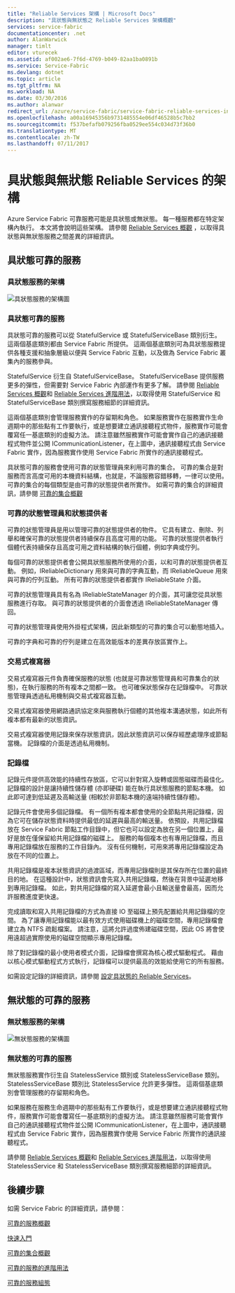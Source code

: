 ```yaml
---
title: "Reliable Services 架構 | Microsoft Docs"
description: "具狀態與無狀態之 Reliable Services 架構概觀"
services: service-fabric
documentationcenter: .net
author: AlanWarwick
manager: timlt
editor: vturecek
ms.assetid: af002ae6-7f6d-4769-b049-82aa1ba0891b
ms.service: Service-Fabric
ms.devlang: dotnet
ms.topic: article
ms.tgt_pltfrm: NA
ms.workload: NA
ms.date: 03/30/2016
ms.author: alanwar
redirect_url: /azure/service-fabric/service-fabric-reliable-services-introduction
ms.openlocfilehash: a00a16945356b9731485554e06df46528b5c7bb2
ms.sourcegitcommit: f537befafb079256fba0529ee554c034d73f36b0
ms.translationtype: MT
ms.contentlocale: zh-TW
ms.lasthandoff: 07/11/2017
---
```

# <a name="architecture-for-stateful-and-stateless-reliable-services"></a>具狀態與無狀態 Reliable Services 的架構
Azure Service Fabric 可靠服務可能是具狀態或無狀態。 每一種服務都在特定架構內執行。 本文將會說明這些架構。
請參閱 [Reliable Services 概觀](service-fabric-reliable-services-introduction.md) ，以取得具狀態與無狀態服務之間差異的詳細資訊。

## <a name="stateful-reliable-services"></a>具狀態可靠的服務
### <a name="architecture-of-a-stateful-service"></a>具狀態服務的架構
![具狀態服務的架構圖](./media/service-fabric-reliable-services-platform-architecture/reliable-stateful-service-architecture.png)

### <a name="stateful-reliable-service"></a>具狀態可靠的服務
具狀態可靠的服務可以從 StatefulService 或 StatefulServiceBase 類別衍生。 這兩個基底類別都由 Service Fabric 所提供。 這兩個基底類別可為具狀態服務提供各種支援和抽象層級以便與 Service Fabric 互動，以及做為 Service Fabric 叢集內的服務參與。

StatefulService 衍生自 StatefulServiceBase。 StatefulServiceBase 提供服務更多的彈性，但需要對 Service Fabric 內部運作有更多了解。
請參閱 [Reliable Services 概觀](service-fabric-reliable-services-introduction.md)和 [Reliable Services 進階用法](service-fabric-reliable-services-advanced-usage.md)，以取得使用 StatefulService 和 StatefulServiceBase 類別撰寫服務細節的詳細資訊。

這兩個基底類別會管理服務實作的存留期和角色。 如果服務實作在服務實作生命週期中的那些點有工作要執行，或是想要建立通訊接聽程式物件，服務實作可能會覆寫任一基底類別的虛擬方法。 請注意雖然服務實作可能會實作自己的通訊接聽程式物件並公開 ICommunicationListener，在上圖中，通訊接聽程式由 Service Fabric 實作，因為服務實作使用 Service Fabric 所實作的通訊接聽程式。

具狀態可靠的服務會使用可靠的狀態管理員來利用可靠的集合。 可靠的集合是對服務而言高度可用的本機資料結構，也就是，不論服務容錯移轉，一律可以使用。 可靠的集合的每個類型是由可靠的狀態提供者所實作。
如需可靠的集合的詳細資訊，請參閱 [可靠的集合概觀](service-fabric-reliable-services-reliable-collections.md)

### <a name="reliable-state-manager-and-state-providers"></a>可靠的狀態管理員和狀態提供者
可靠的狀態管理員是用以管理可靠的狀態提供者的物件。 它具有建立、刪除、列舉和確保可靠的狀態提供者持續保存且高度可用的功能。 可靠的狀態提供者執行個體代表持續保存且高度可用之資料結構的執行個體，例如字典或佇列。

每個可靠的狀態提供者會公開具狀態服務所使用的介面，以和可靠的狀態提供者互動。 例如，IReliableDictionary 用來與可靠的字典互動，而 IReliableQueue 用來與可靠的佇列互動。 所有可靠的狀態提供者都實作 IReliableState 介面。

可靠的狀態管理員具有名為 IReliableStateManager 的介面，其可讓您從具狀態服務進行存取。 與可靠的狀態提供者的介面會透過 IReliableStateManager 傳回。

可靠的狀態管理員使用外掛程式架構，因此新類型的可靠的集合可以動態地插入。

可靠的字典和可靠的佇列是建立在高效能版本的差異存放區實作上。

### <a name="transactional-replicator"></a>交易式複寫器
交易式複寫器元件負責確保服務的狀態 (也就是可靠狀態管理員和可靠集合的狀態)，在執行服務的所有複本之間都一致。 也可確保狀態保存在記錄檔中。 可靠狀態管理員透過私用機制與交易式複寫器互動。

交易式複寫器使用網路通訊協定來與服務執行個體的其他複本溝通狀態，如此所有複本都有最新的狀態資訊。

交易式複寫器使用記錄來保存狀態資訊，因此狀態資訊可以保存經歷處理序或節點當機。 記錄檔的介面是透過私用機制。

### <a name="log"></a>記錄檔
記錄元件提供高效能的持續性存放區，它可以針對寫入旋轉或固態磁碟而最佳化。  記錄檔的設計是讓持續性儲存體 (亦即硬碟) 能在執行具狀態服務的節點本機。 如此即可達到低延遲及高輸送量 (相較於非節點本機的遠端持續性儲存體)。

記錄元件會使用多個記錄檔。 有一個所有複本都會使用的全節點共用記錄檔，因為它可在儲存狀態資料時提供最低的延遲與最高的輸送量。 依預設，共用記錄檔放在 Service Fabric 節點工作目錄中，但它也可以設定為放在另一個位置上，最好是放在僅保留給共用記錄檔的磁碟上。 服務的每個複本也有專用記錄檔，而且專用記錄檔放在服務的工作目錄內。 沒有任何機制，可用來將專用記錄檔設定為放在不同的位置上。

共用記錄檔是複本狀態資訊的過渡區域，而專用記錄檔則是其保存所在位置的最終目的地。 在這種設計中，狀態資訊會先寫入共用記錄檔，然後在背景中延遲地移到專用記錄檔。 如此，對共用記錄檔的寫入延遲會最小且輸送量會最高，因而允許服務進度更快速。

完成讀取和寫入共用記錄檔的方式為直接 IO 至磁碟上預先配置給共用記錄檔的空間。 為了讓專用記錄檔能以最有效方式使用磁碟機上的磁碟空間，專用記錄檔會建立為 NTFS 疏鬆檔案。 請注意，這將允許過度佈建磁碟空間，因此 OS 將會使用遠超過實際使用的磁碟空間顯示專用記錄檔。

除了對記錄檔的最小使用者模式介面，記錄檔會撰寫為核心模式驅動程式。 藉由以核心模式驅動程式方式執行，記錄檔可以提供最高的效能給使用它的所有服務。

如需設定記錄的詳細資訊，請參閱 [設定具狀態的 Reliable Services](service-fabric-reliable-services-configuration.md)。

## <a name="stateless-reliable-service"></a>無狀態的可靠的服務
### <a name="architecture-of-a-stateless-service"></a>無狀態服務的架構
![無狀態服務的架構圖](./media/service-fabric-reliable-services-platform-architecture/reliable-stateless-service-architecture.png)

### <a name="stateless-reliable-service"></a>無狀態的可靠的服務
無狀態服務實作衍生自 StatelessService 類別或 StatelessServiceBase 類別。 StatelessServiceBase 類別比 StatelessService 允許更多彈性。
這兩個基底類別會管理服務的存留期和角色。

如果服務在服務生命週期中的那些點有工作要執行，或是想要建立通訊接聽程式物件，服務實作可能會覆寫任一基底類別的虛擬方法。 請注意雖然服務可能會實作自己的通訊接聽程式物件並公開 ICommunicationListener，在上圖中，通訊接聽程式由 Service Fabric 實作，因為服務實作使用 Service Fabric 所實作的通訊接聽程式。

請參閱 [Reliable Services 概觀](service-fabric-reliable-services-introduction.md)和 [Reliable Services 進階用法](service-fabric-reliable-services-advanced-usage.md)，以取得使用 StatelessService 和 StatelessServiceBase 類別撰寫服務細節的詳細資訊。

<!--Every topic should have next steps and links to the next logical set of content to keep the customer engaged-->
## <a name="next-steps"></a>後續步驟
如需 Service Fabric 的詳細資訊，請參閱：

[可靠的服務概觀](service-fabric-reliable-services-introduction.md)

[快速入門](service-fabric-reliable-services-quick-start.md)

[可靠的集合概觀](service-fabric-reliable-services-reliable-collections.md)

[可靠的服務的進階用法](service-fabric-reliable-services-advanced-usage.md)

[可靠的服務組態](service-fabric-reliable-services-configuration.md)  


